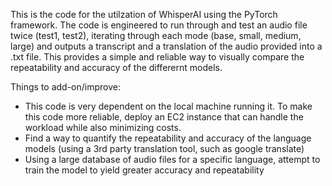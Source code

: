 This is the code for the utilzation of WhisperAI using the PyTorch framework. The code is engineered to run through and test an audio file twice (test1, test2), iterating through each mode (base, small, medium, large) and outputs a transcript and a translation of the audio provided into a .txt file.
This provides a simple and reliable way to visually compare the repeatability and accuracy of the differernt models.

Things to add-on/improve:
- This code is very dependent on the local machine running it. To make this code more reliable, deploy an EC2 instance that can handle the workload while also minimizing costs.
- Find a way to quantify the repeatability and accuracy of the language models (using a 3rd party translation tool, such as google translate)
- Using a large database of audio files for a specific language, attempt to train the model to yield greater accuracy and repeatability
